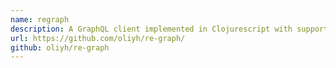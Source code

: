 ```yaml
---
name: regraph
description: A GraphQL client implemented in Clojurescript with support for websockets.
url: https://github.com/oliyh/re-graph/
github: oliyh/re-graph
---
```



